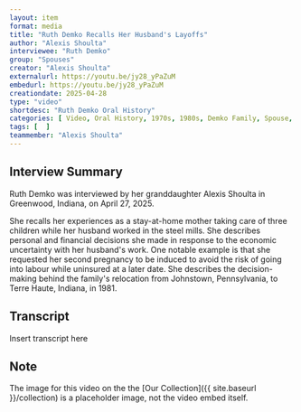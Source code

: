 ```yaml
---
layout: item
format: media
title: "Ruth Demko Recalls Her Husband's Layoffs"
author: "Alexis Shoulta"
interviewee: "Ruth Demko"
group: "Spouses"
creator: "Alexis Shoulta"
externalurl: https://youtu.be/jy28_yPaZuM
embedurl: https://youtu.be/jy28_yPaZuM
creationdate: 2025-04-28
type: "video"
shortdesc: "Ruth Demko Oral History"
categories: [ Video, Oral History, 1970s, 1980s, Demko Family, Spouse, Relocation ]
tags: [  ]
teammember: "Alexis Shoulta"
---
```


## Interview Summary

Ruth Demko was interviewed by her granddaughter Alexis Shoulta in Greenwood, Indiana, on April 27, 2025. 

She recalls her experiences as a stay-at-home mother taking care of three children while her husband worked in the steel mills. She describes personal and financial decisions she made in response to the economic uncertainty with her husband's work. One notable example is that she requested her second pregnancy to be induced to avoid the risk of going into labour while uninsured at a later date. She describes the decision-making behind the family's relocation from Johnstown, Pennsylvania, to Terre Haute, Indiana, in 1981.

## Transcript

Insert transcript here

## Note

The image for this video on the the [Our Collection]({{ site.baseurl }}/collection) is a placeholder image, not the video embed itself.
